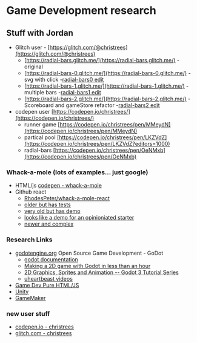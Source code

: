 # Game Development research

## Stuff with Jordan
- Glitch user - [https://glitch.com/@christrees](https://glitch.com/@christrees)
  - [https://radial-bars.glitch.me/](https://radial-bars.glitch.me/) - original
  - [https://radial-bars-0.glitch.me/](https://radial-bars-0.glitch.me/) - svg with click
    -[radial-bars0 edit](https://glitch.com/edit/#!/radial-bars-0?path=README.md:1:0)
  - [https://radial-bars-1.glitch.me/](https://radial-bars-1.glitch.me/) - multiple bars
    -[radial-bars1 edit](https://glitch.com/edit/#!/radial-bars-1?path=README.md:1:0)
  - [https://radial-bars-2.glitch.me/](https://radial-bars-2.glitch.me/) - Scoreboard and gameStore refactor
    -[radial-bars2 edit](https://glitch.com/edit/#!/radial-bars-2?path=README.md:1:0)
- codepen user [https://codepen.io/christrees/](https://codepen.io/christrees/)
  - runner game [https://codepen.io/christrees/pen/MMeydN](https://codepen.io/christrees/pen/MMeydN)
  - partical pool [https://codepen.io/christrees/pen/LKZVdZ](https://codepen.io/christrees/pen/LKZVdZ?editors=1000)
  - radial-bars [https://codepen.io/christrees/pen/OeNMxb](https://codepen.io/christrees/pen/OeNMxb)

### Whack-a-mole (lots of examples... just google)
- HTML/js [codepen - whack-a-mole](https://codepen.io/michaelwhyte/pen/jydNeJ)
- Github react
  - [RhodesPeter/whack-a-mole-react](https://github.com/RhodesPeter/whack-a-mole-react)
  - [older but has tests](https://github.com/murirene/WhackAMole)
  - [very old but has demo](https://github.com/dragulceo/react-whack-a-mole)
  - [looks like a demo for an opinioniated starter](https://github.com/benbek/whack-a-mole)
  - [newer and complex](https://github.com/vhlongon/react-whack-a-mole)

### Research Links
- [godotengine.org](https://godotengine.org/) Open Source Game Development - GoDot
  - [godot documentation](http://docs.godotengine.org/en/3.1/#)
  - [Making a 2D game with Godot in less than an hour](https://www.youtube.com/watch?v=xQIaRSXh4ic)
  - [2D Graphics, Sprites and Animation -- Godot 3 Tutorial Series](https://www.youtube.com/watch?v=Ok3fIQstvLw)
  - [uheartbeast videos](https://www.youtube.com/user/uheartbeast/playlists)
- [Game Dev Pure HTML/JS](https://www.youtube.com/channel/UCdS3ojA8RL8t1r18Gj1cl6w)
- [Unity](https://unity.com/)
- [GameMaker](https://www.yoyogames.com/get)

### new user stuff
- [codepen.io - christrees](https://codepen.io/christrees/)
- [glitch.com - christrees](https://glitch.com/@christrees)
